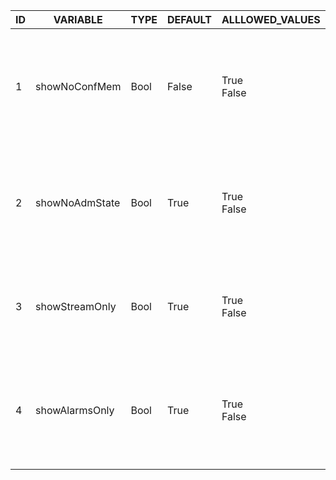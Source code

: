 |ID|VARIABLE|TYPE|DEFAULT|ALLLOWED_VALUES|DECSRIPTION|
|-|-|-|-|-|-|
|1|showNoConfMem|Bool|False|True<br>False|Show Port-Channels with no configured members<br>Do not show Port-Channels with no configured members|
|2|showNoAdmState|Bool|True|True<br>False|Show Port-Channels with unknown Admin state<br>Do not show Port-Channels with unknown Admin state|
|3|showStreamOnly|Bool|True|True<br>False|Show Port-Channels for streaming switches only<br>Show Port-Channels for all switches|
|4|showAlarmsOnly|Bool|True|True<br>False|Show Port-Channels with at least one member down<br>Show all Port-Channels, even if all ports are up|